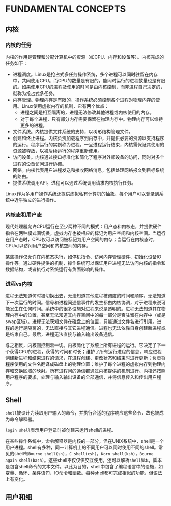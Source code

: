 # FUNDAMENTAL CONCEPTS

## 内核

### 内核的任务

内核的作用是管理和分配计算机中的资源（如CPU、内存和设备等）。内核完成的任务如下：

* 进程调度。Linux是抢占式多任务操作系统，多个进程可以同时驻留在内存中，共同使用CPU。而CPU的数量是有限的，能同时运行的进程数量也是有限的。如果使用CPU的进程及使用的时间是由内核控制，而非进程自己决定的，就称为抢占式多任务。
* 内存管理。物理内存是有限的，操作系统必须控制各个进程对物理内存的使用。Linux使用虚拟内存的机制，它有两个优点：
  * 进程之间是相互隔离的，进程无法修改其他进程或内核使用的内存。
  * 对于每个进程，只有部分内存需要保留在物理内存中。物理内存可以维持更多的进程。
* 文件系统。内核提供文件系统的支持，以树形结构管理文件。
* 创建和终止进程。内核负责加载程序到内存中，并提供必要的资源以支持程序的运行。程序运行的实例称为进程。一旦进程运行结束，内核需保证其使用的资源被释放，以被后续运行的程序重新使用。
* 访问设备。内核通过接口标准化和简化了程序对外部设备的访问，同时对多个进程的设备访问进行协调。
* 网络。内核代表用户进程发送和接收网络消息，包括处理网络报文到目标系统的路由。
* 提供系统调用API。进程可以通过系统调用请求内核执行任务。

Linux作为多用户操作系统还提供虚拟私有计算机的抽象，每个用户可以登录到系统中近乎独立的进行操作。

### 内核态和用户态

现代处理器允许CPU运行在至少两种不同的模式：用户态和内核态，并提供硬件指令在两种模式间切换。虚拟内存也被相应的标记为用户空间和内核空间。当运行在用户态时，CPU仅可以访问被标记为用户空间的内存；当运行在内核态时，CPU可以访问用户空间和内核空间的内存。

某些操作仅允许在内核态执行，如停机指令、访问内存管理硬件、初始化设备IO操作等。通过硬件提供的机制，操作系统可以保证用户进程无法访问内核的指令和数据结构，或者执行对系统运行有负面影响的操作。

### 进程vs内核

进程无法知道何时被切换出去，无法知道其他进程被调度的时间和顺序，无法知道下一次运行的时间。信号和进程间通信事件的发生都由内核协调，对于进程来说可能发生在任何时间。系统中的很多设施对进程来说是透明的。进程无法知道其在物理内存中的位置，甚至无法知道其内存空间中的每一部分是否驻留在内存中（或是swap区域）。进程无法获知文件在磁盘上的位置，只能通过文件名进行引用。进程的运行是隔离的，无法直接与其它进程通信。进程也无法依靠自身创建新进程或是结束自己。最后，进程无法直接与输入输出设备通信。

与之相反，内核则控制着一切。内核简化了系统上所有进程的运行。它决定了下一个获得CPU的进程，获得的时间和时长；维护了所有运行进程的信息，响应进程创建新进程和结束进程的请求，在进程创建、更改状态和结束时进行更新；负责将程序使用的文件名翻译成磁盘上的物理位置；维护了每个进程的虚拟内存到物理内存和交换区域的映射。所有进程间的通信都通过内核提供的机制进行。内核还按照用户程序的要求，处理与输入输出设备的全部通信，并将信息传入和传出用户程序。

## Shell

`shell`被设计为读取用户输入的命令，并执行合适的程序响应这些命令，故也被成为命令解释器。

`login shell`表示用户登录时被创建来运行shell的进程。

在某些操作系统中，命令解释器是内核的一部分，但在UNIX系统中，shell是一个用户进程。shell有多种，同一计算机上的不同用户可以同时使用不同的shell。常见的shell有`Bourne shell(sh)`，`C shell(csh)`，`Korn shell(ksh)`，`Bourne again shell(bash)`。这些shell不仅仅供交互使用，还可以解析`shell脚本`，脚本是包含shell命令的文本文件。以此为目的，shell中包含了编程语言中的设施，如变量、循环、条件语句、IO命令和函数。每种shell都可完成相似的功能，但语法上有变化。

## 用户和组